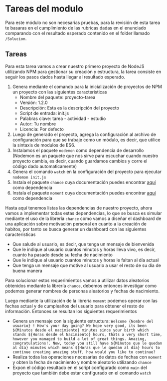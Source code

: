 # Tareas del modulo

Para este módulo no son necesarias pruebas, para la revisión de esta tarea te basaras en el cumplimiento de las rubricas dadas en el enunciado comparando con el resultado esperado contenido en el folder llamado `/Solucion`.

## Tareas

Para esta tarea vamos a crear nuestro primero proyecto de NodeJS utilizando NPM para gestionar su creación y estructura, la tarea consiste en seguir los pasos dados hasta llegar al resultado esperado.

1. Genera mediante el comando para la inicialización de proyectos de NPM un proyecto con las siguientes caracteristicas
    - Nombre del paquete: proyecto-tarea
    - Versión: 1.2.0
    - Descripción: Esta es la descripción del proyecto
    - Script de entrada: init.js
    - Palabras clave: tarea - actividad - estudio
    - Autor: Tu nombre
    - Licencia: Por defecto
2. Luego de generado el proyecto, agrega la configuración al archivo de configuración para que se trabaje como un módulo, es decir, que utilice la sintaxis de modulos de ES6.
3. Instalamos el paquete `nodemon` como dependencia de desarrollo (Nodemon es un paquete que nos sirve para escuchar cuando nuestro proyecto cambia, es decir, cuando guardamos cambios y corre el código dado automaticamente)
4. Genera el comando `watch` en la configuración del proyecto para ejecutar `nodemon init.js`
5. Instala el paquete `chance` cuya documentación puedes encontrar [aquí](https://chancejs.com/) como dependencia
6. Instala el paquete `moment` cuya documentación puedes encontrar [aquí](https://momentjs.com/docs/#/use-it/) como dependencia

Hasta aquí tenemos listas las dependencias de nuestro proyecto, ahora vamos a implementar todas estas dependencias, lo que se busca es simular mediante el uso de la librería `chance` como vamos a diseñar el dashboard de una aplicación sobre motivación personal en cuanto a la creación de habitos, por tanto se busca generar un dashboard con las siguientes caracteristicas

-   Que salude al usuario, es decir, que tenga un mensaje de bienvenida
-   Que le indique al usuario cuantos minutos y horas lleva vivo, es decir, cuanto ha pasado desde su fecha de nacimiento
-   Que le indique al usuario cuantos minutos y horas le faltan al día actual
-   Que tenga un mensaje que motive al usuario a usar el resto de su día de buena manera

Para solucionar estos requerimientos vamos a utilizar datos aleatorios obtenidos mediante la librería `chance`, debemos entonces investigar como podemos generar nombres de personas aleatorios y fechas de nacimiento.

Luego mediante la utilización de la librería `moment` podemos operar con las fechas actual y de cumpleaños del usuario para obtener el resto de información. Entonces se resultan los siguientes requerimientos

-   Genera un mensaje con la siguiente estructura: `Welcome {Nombre del usuario} ! How's your day going? We hope very good, its been ${Minutos desde el nacimiento} minutes since your birth which stands ${Horas desde el Nacimiento} hours, thats a very short time, however you managed to build a lot of great things. Amazing, congratulations!. Now, today you still have ${Minutos que le quedan al día} minutes which means ${Horas que le quedan al día} hours to continue creating amazing stuff, how would you like to continue?`
-   Realiza todas las operaciones necesarias de datos de fechas con `moment` y obten la fecha de nacimiento y nombre aleatorio utilizando `chance`
-   Expon el código resultado en el script configurado como `main` del proyecto que también debe estar configurado en el comando `watch`
